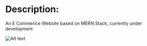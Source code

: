 # Description:
An E Commerice Website based on MERN Stack, currently under development

![Alt text](https://i.imgur.com/qEcvTda.png)


